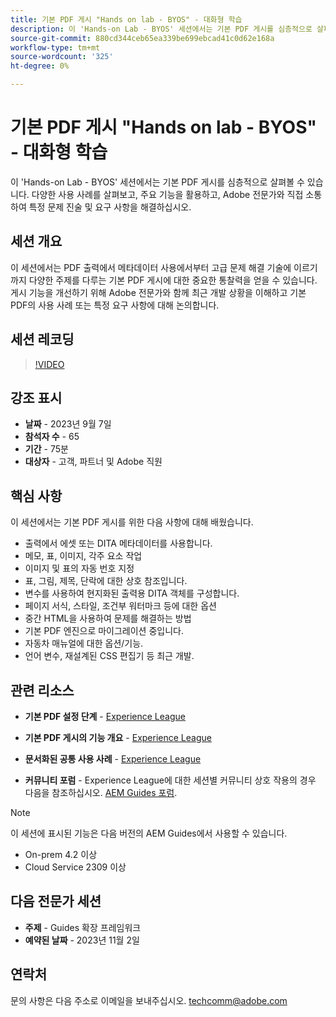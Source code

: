 ```yaml
---
title: 기본 PDF 게시 "Hands on lab - BYOS" - 대화형 학습
description: 이 'Hands-on Lab - BYOS' 세션에서는 기본 PDF 게시를 심층적으로 살펴볼 수 있습니다. 다양한 사용 사례를 살펴보고, 주요 기능을 활용하고, Adobe 전문가와 직접 소통하여 특정 문제 진술 및 요구 사항을 해결하십시오.
source-git-commit: 880cd344ceb65ea339be699ebcad41c0d62e168a
workflow-type: tm+mt
source-wordcount: '325'
ht-degree: 0%

---
```


# 기본 PDF 게시 &quot;Hands on lab - BYOS&quot; - 대화형 학습

이 &#39;Hands-on Lab - BYOS&#39; 세션에서는 기본 PDF 게시를 심층적으로 살펴볼 수 있습니다. 다양한 사용 사례를 살펴보고, 주요 기능을 활용하고, Adobe 전문가와 직접 소통하여 특정 문제 진술 및 요구 사항을 해결하십시오.

## 세션 개요

이 세션에서는 PDF 출력에서 메타데이터 사용에서부터 고급 문제 해결 기술에 이르기까지 다양한 주제를 다루는 기본 PDF 게시에 대한 중요한 통찰력을 얻을 수 있습니다. 게시 기능을 개선하기 위해 Adobe 전문가와 함께 최근 개발 상황을 이해하고 기본 PDF의 사용 사례 또는 특정 요구 사항에 대해 논의합니다.

## 세션 레코딩

>[!VIDEO](https://video.tv.adobe.com/v/3424375/native-pdf-aem-guides?quality=12&learn=on)

## 강조 표시

- **날짜** - 2023년 9월 7일
- **참석자 수** - 65
- **기간** - 75분
- **대상자** - 고객, 파트너 및 Adobe 직원

## 핵심 사항

이 세션에서는 기본 PDF 게시를 위한 다음 사항에 대해 배웠습니다.

- 출력에서 에셋 또는 DITA 메타데이터를 사용합니다.
- 메모, 표, 이미지, 각주 요소 작업
- 이미지 및 표의 자동 번호 지정
- 표, 그림, 제목, 단락에 대한 상호 참조입니다.
- 변수를 사용하여 현지화된 출력용 DITA 객체를 구성합니다.
- 페이지 서식, 스타일, 조건부 워터마크 등에 대한 옵션
- 중간 HTML을 사용하여 문제를 해결하는 방법
- 기본 PDF 엔진으로 마이그레이션 중입니다.
- 자동차 매뉴얼에 대한 옵션/기능.
- 언어 변수, 재설계된 CSS 편집기 등 최근 개발.


## 관련 리소스

- **기본 PDF 설정 단계** - [Experience League](https://experienceleague.adobe.com/docs/experience-manager-guides-learn/tutorials/knowledge-base/kb-articles/publishing/configuring-aem-environment-for-native-pdf-publishing.html?lang=en)

- **기본 PDF 게시의 기능 개요** - [Experience League](https://experienceleague.adobe.com/docs/experience-manager-guides-learn/tutorials/knowledge-base/expert-session/native-pdf-publishing-essentials-feb23.html?lang=en)

- **문서화된 공통 사용 사례** - [Experience League](https://experienceleague.adobe.com/docs/experience-manager-guides-learn/tutorials/install-guide/on-prem-ig/output-gen-config/config-native-pdf-publish/content-styles/stylesheet.html?lang=en)

- **커뮤니티 포럼** - Experience League에 대한 세션별 커뮤니티 상호 작용의 경우 다음을 참조하십시오.  [AEM Guides 포럼](https://experienceleaguecommunities.adobe.com/t5/experience-manager-guides/bd-p/xml-documentation-discussions).

>[!NOTE]
>
> 이 세션에 표시된 기능은 다음 버전의 AEM Guides에서 사용할 수 있습니다.
> - On-prem 4.2 이상
> - Cloud Service 2309 이상

## 다음 전문가 세션

- **주제** - Guides 확장 프레임워크
- **예약된 날짜** - 2023년 11월 2일

## 연락처

문의 사항은 다음 주소로 이메일을 보내주십시오. <techcomm@adobe.com>
